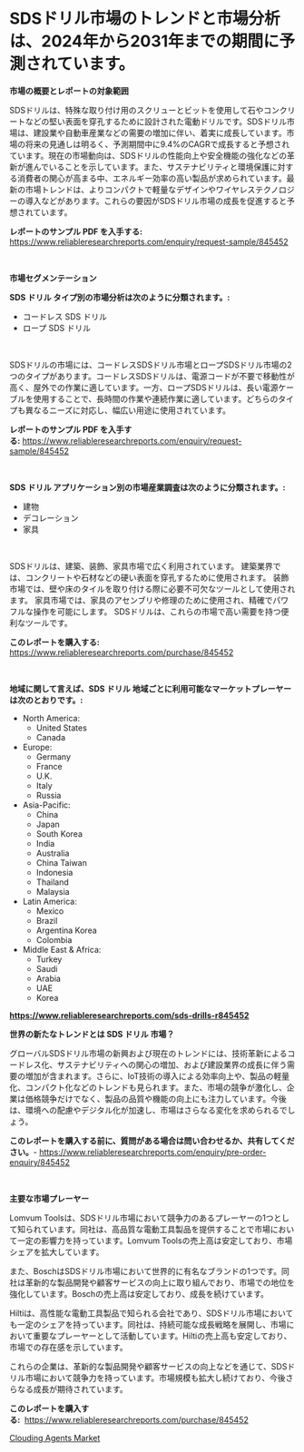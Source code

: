 <p><h1>SDSドリル市場のトレンドと市場分析は、2024年から2031年までの期間に予測されています。</h1></p><p><strong>市場の概要とレポートの対象範囲</strong></p>
<p><p>SDSドリルは、特殊な取り付け用のスクリューとビットを使用して石やコンクリートなどの堅い表面を穿孔するために設計された電動ドリルです。SDSドリル市場は、建設業や自動車産業などの需要の増加に伴い、着実に成長しています。市場の将来の見通しは明るく、予測期間中に9.4%のCAGRで成長すると予想されています。現在の市場動向は、SDSドリルの性能向上や安全機能の強化などの革新が進んでいることを示しています。また、サステナビリティと環境保護に対する消費者の関心が高まる中、エネルギー効率の高い製品が求められています。最新の市場トレンドは、よりコンパクトで軽量なデザインやワイヤレステクノロジーの導入などがあります。これらの要因がSDSドリル市場の成長を促進すると予想されています。</p></p>
<p><strong>レポートのサンプル PDF を入手する:</strong> <a href="https://www.reliableresearchreports.com/enquiry/request-sample/845452">https://www.reliableresearchreports.com/enquiry/request-sample/845452</a></p>
<p>&nbsp;</p>
<p><strong>市場セグメンテーション</strong></p>
<p><strong>SDS ドリル タイプ別の市場分析は次のように分類されます。:</strong></p>
<p><ul><li>コードレス SDS ドリル</li><li>ロープ SDS ドリル</li></ul></p>
<p>&nbsp;</p>
<p><p>SDSドリルの市場には、コードレスSDSドリル市場とロープSDSドリル市場の2つのタイプがあります。コードレスSDSドリルは、電源コードが不要で移動性が高く、屋外での作業に適しています。一方、ロープSDSドリルは、長い電源ケーブルを使用することで、長時間の作業や連続作業に適しています。どちらのタイプも異なるニーズに対応し、幅広い用途に使用されています。</p></p>
<p><strong>レポートのサンプル PDF を入手する:</strong>&nbsp;<a href="https://www.reliableresearchreports.com/enquiry/request-sample/845452">https://www.reliableresearchreports.com/enquiry/request-sample/845452</a></p>
<p>&nbsp;</p>
<p><strong> SDS ドリル アプリケーション別の市場産業調査は次のように分類されます。:</strong></p>
<p><ul><li>建物</li><li>デコレーション</li><li>家具</li></ul></p>
<p>&nbsp;</p>
<p><p>SDSドリルは、建築、装飾、家具市場で広く利用されています。 建築業界では、コンクリートや石材などの硬い表面を穿孔するために使用されます。 装飾市場では、壁や床のタイルを取り付ける際に必要不可欠なツールとして使用されます。 家具市場では、家具のアセンブリや修理のために使用され、精確でパワフルな操作を可能にします。 SDSドリルは、これらの市場で高い需要を持つ便利なツールです。</p></p>
<p><strong>このレポートを購入する:</strong>&nbsp; <a href="https://www.reliableresearchreports.com/purchase/845452">https://www.reliableresearchreports.com/purchase/845452</a></p>
<p>&nbsp;</p>
<p><strong>地域に関して言えば、SDS ドリル 地域ごとに利用可能なマーケットプレーヤーは次のとおりです。:</strong></p>
<p><ul>
    <li>
        North America:
        <ul>
            <li>United States</li>
            <li>Canada</li>
        </ul>
    </li>
    <li>
        Europe:
        <ul>
            <li>Germany</li>
            <li>France</li>
            <li>U.K.</li>
            <li>Italy</li>
            <li>Russia</li>
        </ul>
    </li>
    <li>
        Asia-Pacific:
        <ul>
            <li>China</li>
            <li>Japan</li>
            <li>South Korea</li>
            <li>India</li>
            <li>Australia</li>
            <li>China Taiwan</li>
            <li>Indonesia</li>
            <li>Thailand</li>
            <li>Malaysia</li>
        </ul>
    </li>
    <li>
        Latin America:
        <ul>
            <li>Mexico</li>
            <li>Brazil</li>
            <li>Argentina Korea</li>
            <li>Colombia</li>
        </ul>
    </li>
    <li>
        Middle East & Africa:
        <ul>
            <li>Turkey</li>
            <li>Saudi</li>
            <li>Arabia</li>
            <li>UAE</li>
            <li>Korea</li>
        </ul>
    </li>
    </ul></p>
<p><strong><a href="https://www.reliableresearchreports.com/sds-drills-r845452">https://www.reliableresearchreports.com/sds-drills-r845452</a></strong>&nbsp;</p>
<p><strong>世界の新たなトレンドとは SDS ドリル 市場？</strong></p>
<p><p>グローバルSDSドリル市場の新興および現在のトレンドには、技術革新によるコードレス化、サステナビリティへの関心の増加、および建設業界の成長に伴う需要の増加が含まれます。さらに、IoT技術の導入による効率向上や、製品の軽量化、コンパクト化などのトレンドも見られます。また、市場の競争が激化し、企業は価格競争だけでなく、製品の品質や機能の向上にも注力しています。今後は、環境への配慮やデジタル化が加速し、市場はさらなる変化を求められるでしょう。</p></p>
<p><strong>このレポートを購入する前に、質問がある場合は問い合わせるか、共有してください。</strong>- <a href="https://www.reliableresearchreports.com/enquiry/pre-order-enquiry/845452">https://www.reliableresearchreports.com/enquiry/pre-order-enquiry/845452</a></p>
<p>&nbsp;</p>
<p><strong>主要な市場プレーヤー</strong></p>
<p><p>Lomvum Toolsは、SDSドリル市場において競争力のあるプレーヤーの1つとして知られています。同社は、高品質な電動工具製品を提供することで市場において一定の影響力を持っています。Lomvum Toolsの売上高は安定しており、市場シェアを拡大しています。</p><p>また、BoschはSDSドリル市場において世界的に有名なブランドの1つです。同社は革新的な製品開発や顧客サービスの向上に取り組んでおり、市場での地位を強化しています。Boschの売上高は安定しており、成長を続けています。</p><p>Hiltiは、高性能な電動工具製品で知られる会社であり、SDSドリル市場においても一定のシェアを持っています。同社は、持続可能な成長戦略を展開し、市場において重要なプレーヤーとして活動しています。Hiltiの売上高も安定しており、市場での存在感を示しています。</p><p>これらの企業は、革新的な製品開発や顧客サービスの向上などを通じて、SDSドリル市場において競争力を持っています。市場規模も拡大し続けており、今後さらなる成長が期待されています。</p></p>
<p><strong>このレポートを購入する:</strong>&nbsp;&nbsp;<a href="https://www.reliableresearchreports.com/purchase/845452">https://www.reliableresearchreports.com/purchase/845452</a></p>
<p><p><a href="https://crocus-run-b5a.notion.site/Clouding-Agents-Market-Challenges-Opportunities-and-Growth-Drivers-and-Major-Market-Players-forec-bd833dfd7b1e4aa297bc382c62800fe1">Clouding Agents Market</a></p></p>